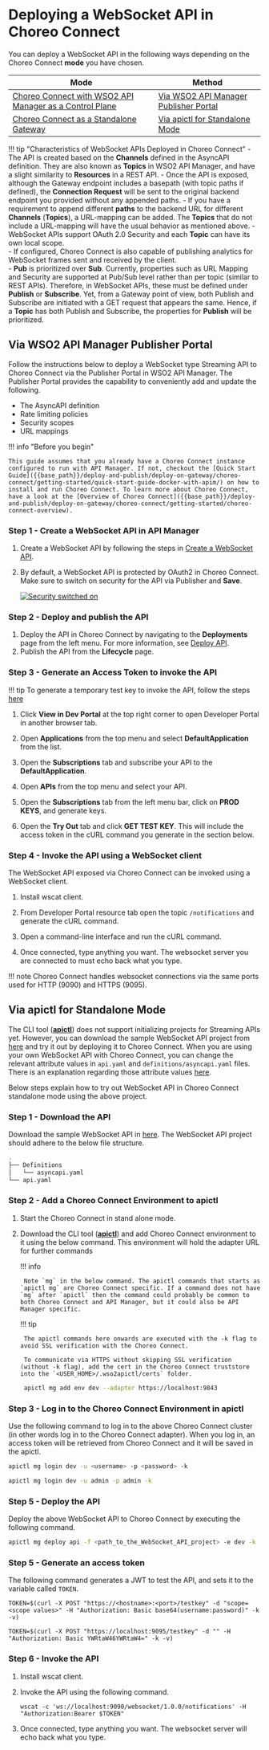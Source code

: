 # Deploying a WebSocket API in Choreo Connect

You can deploy a WebSocket API in the following ways depending on the Choreo Connect **mode** you have chosen.


|**Mode**         | **Method**    |
|--------------|-----------|
|[Choreo Connect with WSO2 API Manager as a Control Plane]({{base_path}}/deploy-and-publish/deploy-on-gateway/choreo-connect/concepts/apim-as-control-plane/)   | [Via WSO2 API Manager Publisher Portal](#via-wso2-api-manager-publisher-portal)  |
|[Choreo Connect as a Standalone Gateway]({{base_path}}/deploy-and-publish/deploy-on-gateway/choreo-connect/concepts/as-a-standalone-gateway/)  |[Via apictl for Standalone Mode](#via-apictl-for-standalone-mode) |


!!! tip "Characteristics of WebSocket APIs Deployed in Choreo Connect"
    - The API is created based on the **Channels** defined in the AsyncAPI definition. They are also known as **Topics** in WSO2 API Manager, and have a slight similarity to **Resources** in a REST API.
    - Once the API is exposed, although the Gateway endpoint includes a basepath (with topic paths if defined), the **Connection Request** will be sent to the original backend endpoint you provided without any appended paths.
    - If you have a requirement to append different **paths** to the backend URL for different **Channels** (**Topics**), a URL-mapping can be added. The **Topics** that do not include a URL-mapping will have the usual behavior as mentioned above.
    - WebSocket APIs support OAuth 2.0 Security and each **Topic** can have its own local scope.         
    - If configured, Choreo Connect is also capable of publishing analytics for WebSocket frames sent and received by the client.         
    - **Pub** is prioritized over **Sub**. Currently, properties such as URL Mapping and Security are supported at Pub/Sub level rather than per topic (similar to REST APIs). Therefore, in WebSocket APIs, these must be defined under **Publish** or **Subscribe**. Yet, from a Gateway point of view, both Publish and Subscribe are initiated with a GET request that appears the same. Hence, if a **Topic** has both Publish and Subscribe, the properties for **Publish** will be prioritized.

## Via WSO2 API Manager Publisher Portal

Follow the instructions below to deploy a WebSocket type Streaming API to Choreo Connect via the Publisher Portal in WSO2 API Manager. The Publisher Portal provides the capability to conveniently add and update the following.

- The AsyncAPI definition
- Rate limiting policies
- Security scopes
- URL mappings

!!! info "Before you begin"

    This guide assumes that you already have a Choreo Connect instance configured to run with API Manager. If not, checkout the [Quick Start Guide]({{base_path}}/deploy-and-publish/deploy-on-gateway/choreo-connect/getting-started/quick-start-guide-docker-with-apim/) on how to install and run Choreo Connect. To learn more about Choreo Connect, have a look at the [Overview of Choreo Connect]({{base_path}}/deploy-and-publish/deploy-on-gateway/choreo-connect/getting-started/choreo-connect-overview).


### Step 1 - Create a WebSocket API in API Manager

1. Create a WebSocket API by following the steps in [Create a WebSocket API]({{base_path}}/design/create-api/create-streaming-api/create-a-websocket-streaming-api/).

2. By default, a WebSocket API is protected by OAuth2 in Choreo Connect. Make sure to switch on security for the API via Publisher and **Save**.

    [![Security switched on]({{base_path}}/assets/img/design/create-api/streaming-api/streaming-api-security-on.png)]({{base_path}}/assets/img/design/create-api/streaming-api/streaming-api-security-on.png)

### Step 2 - Deploy and publish the API

1. Deploy the API in Choreo Connect by navigating to the **Deployments** page from the left menu. For more information, see [Deploy API]({{base_path}}/deploy-and-publish/deploy-on-gateway/deploy-api/deploy-an-api/).
2. Publish the API from the **Lifecycle** page.

### Step 3 - Generate an Access Token to invoke the API

!!! tip 
    To generate a temporary test key to invoke the API, follow the steps [here]({{base_path}}/deploy-and-publish/deploy-on-gateway/choreo-connect/security/generate-a-test-jwt)

1. Click **View in Dev Portal** at the top right corner to open Developer Portal in another browser tab.

2. Open **Applications** from the top menu and select **DefaultApplication** from the list.

3. Open the **Subscriptions** tab and subscribe your API to the **DefaultApplication**.

4. Open **APIs** from the top menu and select your API.

5. Open the **Subscriptions** tab from the left menu bar, click on **PROD KEYS**, and generate keys.

6. Open the **Try Out** tab and click **GET TEST KEY**. This will include the access token in the cURL command you generate in the section below.

### Step 4 - Invoke the API using a WebSocket client

The WebSocket API exposed via Choreo Connect can be invoked using a WebSocket client.

1. Install wscat client.

2. From Developer Portal resource tab open the topic `/notifications` and generate the cURL command.

3. Open a command-line interface and run the cURL command.

4. Once connected, type anything you want. The websocket server you are connected to must echo back what you type.

!!! note
    Choreo Connect handles websocket connections via the same ports used for HTTP (9090) and HTTPS (9095).

## Via apictl for Standalone Mode

The CLI tool ([**apictl**]({{base_path}}/install-and-setup/setup/api-controller/getting-started-with-wso2-api-controller/#download-and-initialize-the-apictl)) does not support initializing projects for Streaming APIs yet. However, you can download the sample WebSocket API project from [here](https://github.com/wso2/product-microgateway/tree/main/samples/apiProjects/SampleWebsocketApi) and try it out by deploying it to Choreo Connect. When you are using your own WebSocket API with Choreo Connect, you can change the relevant attribute values in `api.yaml` and `definitions/asyncapi.yaml` files. There is an explanation regarding those attribute values [here](https://github.com/wso2/product-microgateway/tree/main/samples/apiProjects/apiProjects/SampleWebsocketApi/README.md).

Below steps explain how to try out WebSocket API in Choreo Connect standalone mode using the above project.

### Step 1 - Download the API

Download the sample WebSocket API in [here](https://github.com/wso2/product-microgateway/tree/main/samples/apiProjects/SampleWebsocketApi). The WebSocket API project should adhere to the below file structure.

```bash
.
├── Definitions
│   └── asyncapi.yaml
└── api.yaml
```

### Step 2 - Add a Choreo Connect Environment to apictl

1. Start the Choreo Connect in stand alone mode.

2. Download the CLI tool ([**apictl**]({{base_path}}/install-and-setup/setup/api-controller/getting-started-with-wso2-api-controller/#download-and-initialize-the-apictl)) and add Choreo Connect environment to it using the below command. This environment will hold the adapter URL for further commands

    !!! info

        Note `mg` in the below command. The apictl commands that starts as `apictl mg` are Choreo Connect specific. If a command does not have `mg` after `apictl` then the command could probably be common to both Choreo Connect and API Manager, but it could also be API Manager specific. 

    !!! tip

        The apictl commands here onwards are executed with the -k flag to avoid SSL verification with the Choreo Connect.

        To communicate via HTTPS without skipping SSL verification (without -k flag), add the cert in the Choreo Connect truststore into the `<USER_HOME>/.wso2apictl/certs` folder.


    ``` bash
     apictl mg add env dev --adapter https://localhost:9843
    ```

### Step 3 - Log in to the Choreo Connect Environment in apictl

Use the following command to log in to the above Choreo Connect cluster (in other words log in to the Choreo Connect adapter). When you log in, an access token will be retrieved from Choreo Connect and it will be saved in the apictl.

``` bash tab="Format"
apictl mg login dev -u <username> -p <password> -k
```

``` bash tab="Example"
apictl mg login dev -u admin -p admin -k
```


### Step 5 - Deploy the API

Deploy the above WebSocket API to Choreo Connect by executing the following command.     

``` bash
apictl mg deploy api -f <path_to_the_WebSocket_API_project> -e dev -k
```  

### Step 5 - Generate an access token

The following command generates a JWT to test the API, and sets it to the variable called `TOKEN`. 

``` tab="Format"
TOKEN=$(curl -X POST "https://<hostname>:<port>/testkey" -d "scope=<scope values>" -H "Authorization: Basic base64(username:password)" -k -v)
```

``` tab="Example"
TOKEN=$(curl -X POST "https://localhost:9095/testkey" -d "" -H "Authorization: Basic YWRtaW46YWRtaW4=" -k -v)
```

### Step 6 - Invoke the API

1. Install wscat client.

2. Invoke the API using the following command.

    ```
    wscat -c 'ws://localhost:9090/websocket/1.0.0/notifications' -H "Authorization:Bearer $TOKEN"
    ```
    
3. Once connected, type anything you want. The websocket server will echo back what you type.

